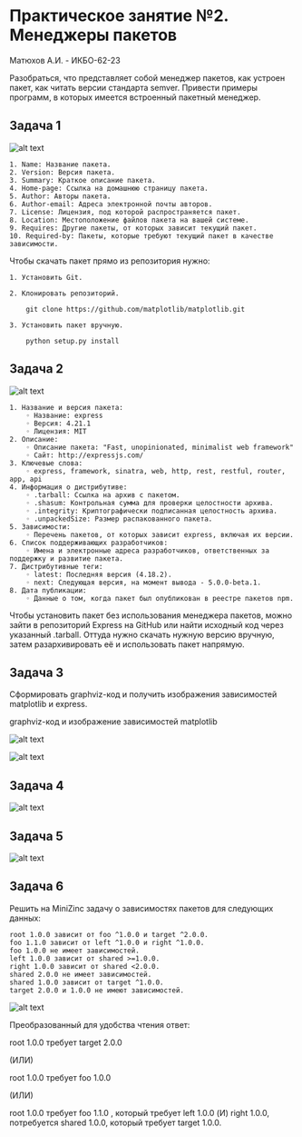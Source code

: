 # Практическое занятие №2. Менеджеры пакетов

Матюхов А.И. - ИКБО-62-23

Разобраться, что представляет собой менеджер пакетов, как устроен пакет, как читать версии стандарта semver. Привести примеры программ, в которых имеется встроенный пакетный менеджер.

## Задача 1

![alt text](pics/image1.png)

    1. Name: Название пакета.
    2. Version: Версия пакета.
    3. Summary: Краткое описание пакета.
    4. Home-page: Ссылка на домашнюю страницу пакета.
    5. Author: Авторы пакета.
    6. Author-email: Адреса электронной почты авторов.
    7. License: Лицензия, под которой распространяется пакет.
    8. Location: Местоположение файлов пакета на вашей системе.
    9. Requires: Другие пакеты, от которых зависит текущий пакет.
    10. Required-by: Пакеты, которые требуют текущий пакет в качестве зависимости.

Чтобы скачать пакет прямо из репозитория нужно:

    1. Установить Git.

    2. Клонировать репозиторий.

        git clone https://github.com/matplotlib/matplotlib.git

    3. Установить пакет вручную.

        python setup.py install

## Задача 2

![alt text](pics/image2.png)

    1. Название и версия пакета:
        ◦ Название: express
        ◦ Версия: 4.21.1
        ◦ Лицензия: MIT
    2. Описание:
        ◦ Описание пакета: "Fast, unopinionated, minimalist web framework"
        ◦ Сайт: http://expressjs.com/
    3. Ключевые слова:
        ◦ express, framework, sinatra, web, http, rest, restful, router, app, api
    4. Информация о дистрибутиве:
        ◦ .tarball: Ссылка на архив с пакетом.
        ◦ .shasum: Контрольная сумма для проверки целостности архива.
        ◦ .integrity: Криптографически подписанная целостность архива.
        ◦ .unpackedSize: Размер распакованного пакета.
    5. Зависимости:
        ◦ Перечень пакетов, от которых зависит express, включая их версии.
    6. Список поддерживающих разработчиков:
        ◦ Имена и электронные адреса разработчиков, ответственных за поддержку и развитие пакета.
    7. Дистрибутивные теги:
        ◦ latest: Последняя версия (4.18.2).
        ◦ next: Следующая версия, на момент вывода - 5.0.0-beta.1.
    8. Дата публикации:
        ◦ Данные о том, когда пакет был опубликован в реестре пакетов npm.

Чтобы установить пакет без использования менеджера пакетов, можно зайти в репозиторий Express на GitHub или найти исходный код через указанный .tarball. Оттуда нужно скачать нужную версию вручную, затем разархивировать её и использовать пакет напрямую.

## Задача 3

Сформировать graphviz-код и получить изображения зависимостей matplotlib и express.

graphviz-код и изображение зависимостей matplotlib

![alt text](pics/image3.png)

![alt text](pics/matplotlib_dependencies.png)

## Задача 4

![alt text](pics/image41.png)

## Задача 5

![alt text](pics/image51.png)

## Задача 6

Решить на MiniZinc задачу о зависимостях пакетов для следующих данных:

```
root 1.0.0 зависит от foo ^1.0.0 и target ^2.0.0.
foo 1.1.0 зависит от left ^1.0.0 и right ^1.0.0.
foo 1.0.0 не имеет зависимостей.
left 1.0.0 зависит от shared >=1.0.0.
right 1.0.0 зависит от shared <2.0.0.
shared 2.0.0 не имеет зависимостей.
shared 1.0.0 зависит от target ^1.0.0.
target 2.0.0 и 1.0.0 не имеют зависимостей.
```

![alt text](pics/image7.png)

Преобразованный для удобства чтения ответ:

root 1.0.0 требует target 2.0.0

(ИЛИ)

root 1.0.0 требует foo 1.0.0

(ИЛИ)

root 1.0.0 требует foo 1.1.0 , который требует left 1.0.0 (И) right 1.0.0, потребуется shared 1.0.0, который требует target 1.0.0.
